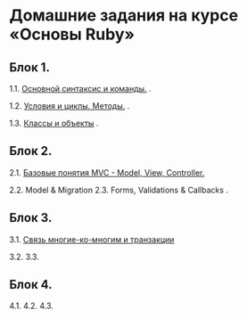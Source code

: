 # Домашние задания на курсе «Основы Ruby»

## Блок 1.

1.1. [Основной синтаксис и команды.](1_1-ruby_fundamentals/) .

1.2. [Условия и циклы. Методы.](1_2-ruby_conditions_cycles/) .

1.3. [Классы и объекты](1_3-objects_and_classes) .

## Блок 2.
2.1. [Базовые понятия MVC - Model, View, Controller.](2_1-model_view_controller)

2.2. Model & Migration
2.3. Forms, Validations & Callbacks .

## Блок 3.
3.1. [Связь многие-ко-многим и транзакции](3_1-many_to_many)

3.2.
3.3.

## Блок 4.
4.1.
4.2.
4.3.
